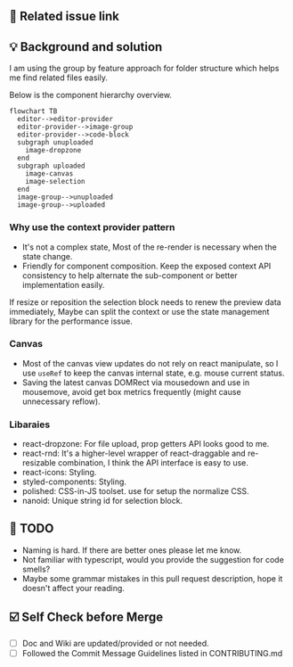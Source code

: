 ## 🔗 Related issue link

<!--
[]()
1. Describe the source of requirement. It's recommended to list the issue link.
2. Leave blank if there is no issue link.
-->

## 💡 Background and solution

I am using the group by feature approach for folder structure which helps me find related files easily.

Below is the component hierarchy overview.

```mermaid
flowchart TB
  editor-->editor-provider
  editor-provider-->image-group
  editor-provider-->code-block
  subgraph unuploaded
    image-dropzone
  end
  subgraph uploaded
    image-canvas
    image-selection
  end
  image-group-->unuploaded
  image-group-->uploaded
```

### Why use the context provider pattern

- It's not a complex state, Most of the re-render is necessary when the state change.
- Friendly for component composition. Keep the exposed context API consistency to help alternate the sub-component or better implementation easily.

If resize or reposition the selection block needs to renew the preview data immediately, Maybe can split the context or use the state management library for the performance issue.

### Canvas

- Most of the canvas view updates do not rely on react manipulate, so I use `useRef` to keep the canvas internal state, e.g. mouse current status.
- Saving the latest canvas DOMRect via mousedown and use in mousemove, avoid get box metrics frequently (might cause unnecessary reflow).

### Libaraies

- react-dropzone: For file upload, prop getters API looks good to me.
- react-rnd: It's a higher-level wrapper of react-draggable and re-resizable combination, I think the API interface is easy to use.
- react-icons: Styling.
- styled-components: Styling.
- polished: CSS-in-JS toolset. use for setup the normalize CSS.
- nanoid: Unique string id for selection block.

## 🤔 TODO

- Naming is hard. If there are better ones please let me know.
- Not familiar with typescript, would you provide the suggestion for code smells?
- Maybe some grammar mistakes in this pull request description, hope it doesn't affect your reading.

## ☑️ Self Check before Merge

- [ ] Doc and Wiki are updated/provided or not needed.
- [ ] Followed the Commit Message Guidelines listed in CONTRIBUTING.md

